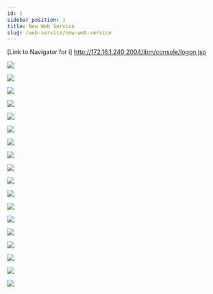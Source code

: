 ```yaml
---
id: 1
sidebar_position: 1
title: New Web Service
slug: /web-service/new-web-service
---
```


[Link to Navigator for i] http://172.16.1.240:2004/ibm/console/logon.jsp <br/>

![](./img/new-web-service/1.png)

![](./img/new-web-service/2.png)

![](./img/new-web-service/3.png)

![](./img/new-web-service/4.png)

![](./img/new-web-service/5.png)

![](./img/new-web-service/6.png)

![](./img/new-web-service/7.png)

![](./img/new-web-service/8.png)

![](./img/new-web-service/9.png)

![](./img/new-web-service/10.png)

![](./img/new-web-service/11.png)

![](./img/new-web-service/12.png)

![](./img/new-web-service/13.png)

![](./img/new-web-service/14.png)

![](./img/new-web-service/15.png)

![](./img/new-web-service/16.png)

![](./img/new-web-service/17.png)

![](./img/new-web-service/18.png)

